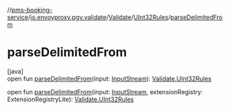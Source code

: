 //[pms-booking-service](../../../../index.md)/[io.envoyproxy.pgv.validate](../../index.md)/[Validate](../index.md)/[UInt32Rules](index.md)/[parseDelimitedFrom](parse-delimited-from.md)

# parseDelimitedFrom

[java]\
open fun [parseDelimitedFrom](parse-delimited-from.md)(input: [InputStream](https://docs.oracle.com/en/java/javase/23/docs/api/java.base/java/io/InputStream.html)): [Validate.UInt32Rules](index.md)

open fun [parseDelimitedFrom](parse-delimited-from.md)(input: [InputStream](https://docs.oracle.com/en/java/javase/23/docs/api/java.base/java/io/InputStream.html), extensionRegistry: ExtensionRegistryLite): [Validate.UInt32Rules](index.md)